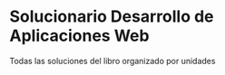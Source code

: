 # Solucionario Desarrollo de Aplicaciones Web
 Todas las soluciones del libro organizado por unidades

